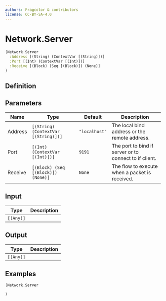 ```yaml
---
authors: Fragcolor & contributors
license: CC-BY-SA-4.0
---
```



# Network.Server

```clojure
(Network.Server
  :Address [(String) (ContextVar [(String)])]
  :Port [(Int) (ContextVar [(Int)])]
  :Receive [(Block) (Seq [(Block)]) (None)]
)
```


## Definition




## Parameters

| Name | Type | Default | Description |
|------|------|---------|-------------|
| Address | `[(String) (ContextVar [(String)])]` | `"localhost"` | The local bind address or the remote address. |
| Port | `[(Int) (ContextVar [(Int)])]` | `9191` | The port to bind if server or to connect to if client. |
| Receive | `[(Block) (Seq [(Block)]) (None)]` | `None` | The flow to execute when a packet is received. |


## Input

| Type | Description |
|------|-------------|
| `[(Any)]` |  |


## Output

| Type | Description |
|------|-------------|
| `[(Any)]` |  |


## Examples

```clojure
(Network.Server

)
```
